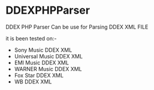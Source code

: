 # DDEXPHPParser
DDEX PHP Parser Can be use for Parsing DDEX XML FILE

it is been tested on:-
* Sony Music DDEX XML
* Universal Music DDEX XML
* EMI Music DDEX XML
* WARNER Music DDEX XML
* Fox Star DDEX XML
* WB DDEX XML
